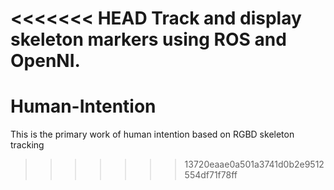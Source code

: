 <<<<<<< HEAD
Track and display skeleton markers using ROS and OpenNI.
=======
# Human-Intention
This is the primary work of human intention based on RGBD skeleton tracking
>>>>>>> 13720eaae0a501a3741d0b2e9512554df71f78ff
